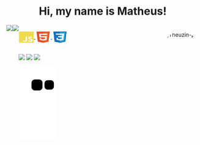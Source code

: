 <div align="center">
  <h1> Hi, my name is Matheus!</h1>
</div>
  <div align="center">
  <a href="https://github.com/theuzin-exe">
  <img align= "left" height="180em" src="https://github-readme-stats.vercel.app/api?username=theuzin-exe&show_icons=true&title_color=c91c10&icon_color=c91c10&bg_color=030000&border_color=c91c10&text_color=ffffff"/>
   
    
  <img  align= "left" height="180em" src="https://github-readme-stats.vercel.app/api?username=theuzin-exe&show_icons=true&title_color=c91c10&icon_color=c91c10&bg_color=030000&border_color=c91c10&text_color=ffffff"/>
</div>
<div style="display: inline_block"><br>
  <img align="center" alt="Theuzin-Js" height="30" width="40" src="https://raw.githubusercontent.com/devicons/devicon/master/icons/javascript/javascript-plain.svg">
  <img align="center" alt="Theuzin-HTML" height="30" width="40" src="https://raw.githubusercontent.com/devicons/devicon/master/icons/html5/html5-original.svg">
  <img align="center" alt="Theuzin-CSS" height="30" width="40" src="https://raw.githubusercontent.com/devicons/devicon/master/icons/css3/css3-original.svg">
  <img align="right" alt="Theuzin-pic" height="150" style="border-radius:50px;" src="https://cdn.discordapp.com/attachments/732001099900387413/1000431173387956287/300115fcb328c5fc1b225a75a2b94538_copiar.jpg?width=676&height=676">
</div>
  
  ##
 
<div> 
  <a href="https://www.youtube.com/channel/UCSWQwpTb26crI0h79n0qWIA" target="_blank"><img src="https://img.shields.io/badge/YouTube-FF0000?style=for-the-badge&logo=youtube&logoColor=white" target="_blank"></a>
  <a href = "mailto:matheus.ssouza026@gmail.com"><img src="https://img.shields.io/badge/-Gmail-%23333?style=for-the-badge&logo=gmail&logoColor=white" target="_blank"></a>
  <a href="https://www.linkedin.com/in/theuzexe/" target="_blank"><img src="https://img.shields.io/badge/-LinkedIn-%230077B5?style=for-the-badge&logo=linkedin&logoColor=white" target="_blank"></a> 
 
  ![Snake animation](https://github.com/rafaballerini/rafaballerini/blob/output/github-contribution-grid-snake.svg)
 
</div>
